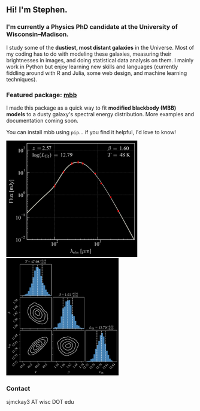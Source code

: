 ## Hi! I'm Stephen. 

### I'm currently a Physics PhD candidate at the University of Wisconsin–Madison.

I study some of the **dustiest, most distant galaxies** in the Universe. Most of my coding has to do with modeling these galaxies, measuring their brightnesses in images, and doing statistical data analysis on them. I mainly work in Python but enjoy learning new skills and languages (currently fiddling around with R and Julia, some web design, and machine learning techniques).

### Featured package: [mbb](https://github.com/sjmckay/mbb)

I made this package as a quick way to fit **modified blackbody (MBB) models** to a dusty galaxy's spectral energy distribution. More examples and documentation coming soon.

You can install mbb using `pip`... if you find it helpful, I'd love to know!

<p>
<img src="mbb_example.png" width="350" title=""/>

<img src="corner_example.png" width="300" title=""/>
</p>

### Contact
sjmckay3 AT wisc DOT edu
